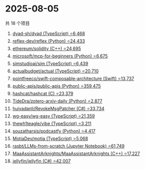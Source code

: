# 2025-08-05

共 18 个项目

<!-- BEGIN GITHUB -->
<!-- 最后更新时间 2025-08-05 21:34:19 +0800 -->
1. [dyad-sh/dyad (TypeScript) ⭐6,468](https://github.com/dyad-sh/dyad)
1. [reflex-dev/reflex (Python) ⭐24,433](https://github.com/reflex-dev/reflex)
1. [ethereum/solidity (C++) ⭐24,695](https://github.com/ethereum/solidity)
1. [microsoft/mcp-for-beginners (Python) ⭐6,675](https://github.com/microsoft/mcp-for-beginners)
1. [simstudioai/sim (TypeScript) ⭐6,439](https://github.com/simstudioai/sim)
1. [actualbudget/actual (TypeScript) ⭐20,710](https://github.com/actualbudget/actual)
1. [pointfreeco/swift-composable-architecture (Swift) ⭐13,737](https://github.com/pointfreeco/swift-composable-architecture)
1. [public-apis/public-apis (Python) ⭐359,475](https://github.com/public-apis/public-apis)
1. [hashcat/hashcat (C) ⭐23,379](https://github.com/hashcat/hashcat)
1. [TideDra/zotero-arxiv-daily (Python) ⭐2,877](https://github.com/TideDra/zotero-arxiv-daily)
1. [huiyadanli/RevokeMsgPatcher (C#) ⭐33,734](https://github.com/huiyadanli/RevokeMsgPatcher)
1. [wg-easy/wg-easy (TypeScript) ⭐21,359](https://github.com/wg-easy/wg-easy)
1. [thewh1teagle/vibe (TypeScript) ⭐3,211](https://github.com/thewh1teagle/vibe)
1. [souzatharsis/podcastfy (Python) ⭐4,417](https://github.com/souzatharsis/podcastfy)
1. [MotiaDev/motia (TypeScript) ⭐5,068](https://github.com/MotiaDev/motia)
1. [rasbt/LLMs-from-scratch (Jupyter Notebook) ⭐61,749](https://github.com/rasbt/LLMs-from-scratch)
1. [MaaAssistantArknights/MaaAssistantArknights (C++) ⭐17,227](https://github.com/MaaAssistantArknights/MaaAssistantArknights)
1. [jellyfin/jellyfin (C#) ⭐42,007](https://github.com/jellyfin/jellyfin)
<!-- END GITHUB -->